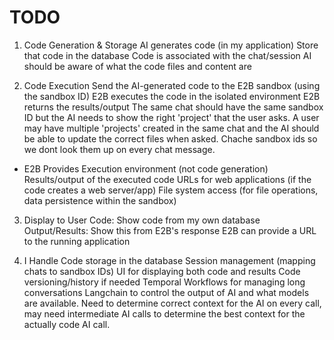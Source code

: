 # TODO

1. Code Generation & Storage
   AI generates code (in my application)
   Store that code in the database
   Code is associated with the chat/session
   AI should be aware of what the code files and content are

2. Code Execution
   Send the AI-generated code to the E2B sandbox (using the sandbox ID)
   E2B executes the code in the isolated environment
   E2B returns the results/output
   The same chat should have the same sandbox ID but the AI needs to show the right 'project' that the user asks.
   A user may have multiple 'projects' created in the same chat and the AI should be able to update the correct files when asked.
   Chache sandbox ids so we dont look them up on every chat message.

- E2B Provides
  Execution environment (not code generation)
  Results/output of the executed code
  URLs for web applications (if the code creates a web server/app)
  File system access (for file operations, data persistence within the sandbox)

3. Display to User
   Code: Show code from my own database
   Output/Results: Show this from E2B's response
   E2B can provide a URL to the running application

4. I Handle
   Code storage in the database
   Session management (mapping chats to sandbox IDs)
   UI for displaying both code and results
   Code versioning/history if needed
   Temporal Workflows for managing long conversations
   Langchain to control the output of AI and what models are available.
   Need to determine correct context for the AI on every call, may need intermediate AI calls to determine the best context for the actually code AI call.
